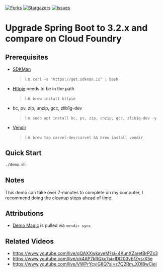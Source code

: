 [![Forks][forks-shield]][forks-url]
[![Stargazers][stars-shield]][stars-url]
[![Issues][issues-shield]][issues-url]

# Upgrade Spring Boot to 3.2.x and compare on Cloud Foundry

## Prerequisites
- [SDKMan](https://sdkman.io/install)
  > i.e. `curl -s "https://get.sdkman.io" | bash`
- [Httpie](https://httpie.io/) needs to be in the path
  > i.e. `brew install httpie`
- bc, pv, zip, unzip, gcc, zlib1g-dev
  > i.e. `sudo apt install bc, pv, zip, unzip, gcc, zlib1g-dev -y`
- [Vendir](https://carvel.dev/vendir/)
  > i.e. `brew tap carvel-dev/carvel && brew install vendir`

## Quick Start
```bash
./demo.sh
```

## Notes

This demo can take over 7-minutes to complete on my computer, I recommend doing the cleanup steps ahead of time.

## Attributions
- [Demo Magic](https://github.com/paxtonhare/demo-magic) is pulled via `vendir sync`

## Related Videos

- https://www.youtube.com/live/qQAXXwkaveM?si=4KunXZaretBrPZs3
- https://www.youtube.com/live/ck4AP7kRQkc?si=lDl203vbfZysrX5e
- https://www.youtube.com/live/VWPrYcyjG8Q?si=z7Q2Rm_XOlBwCiei

<!-- MARKDOWN LINKS & IMAGES -->
<!-- https://www.markdownguide.org/basic-syntax/#reference-style-links -->
[forks-shield]: https://img.shields.io/github/forks/dashaun/openrewrite-upgradespringboot_3_2-cloudfoundry.svg?style=for-the-badge
[forks-url]: https://github.com/dashaun/openrewrite-upgradespringboot_3_2-cloudfoundry/forks
[stars-shield]: https://img.shields.io/github/stars/dashaun/openrewrite-upgradespringboot_3_2-cloudfoundry.svg?style=for-the-badge
[stars-url]: https://github.com/dashaun/openrewrite-upgradespringboot_3_2-cloudfoundry/stargazers
[issues-shield]: https://img.shields.io/github/issues/dashaun/openrewrite-upgradespringboot_3_2-cloudfoundry.svg?style=for-the-badge
[issues-url]: https://github.com/dashaun/openrewrite-upgradespringboot_3_2-cloudfoundry/issues
